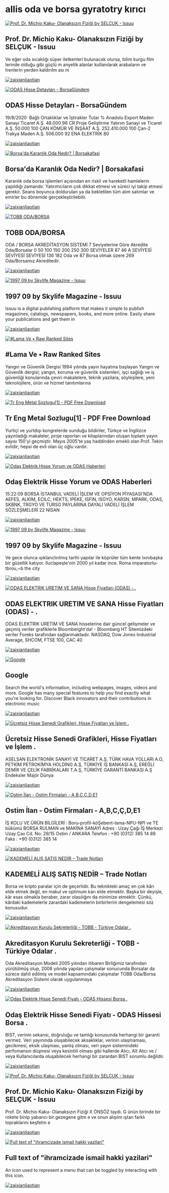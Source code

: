 # allis oda ve borsa gyratotry kırıcı
<a href="https://mnn.zoosnet.net/LR/Chatpre.aspx?id=MNN94995150&p=https://topgrinding.com/" target="_blank">![Prof. Dr. Michio Kaku- Olanaksızın Fiziği by SELÇUK - Issuu](https://github.com/technlg/images/blob/main/43.jpg)</a>
## Prof. Dr. Michio Kaku- Olanaksızın Fiziği by SELÇUK - Issuu
Ve eğer oda sıcaklığı süper iletkenleri bulunacak olursa, bilim kurgu film lerinde olduğu gibi güçlü m anyetik alanlar kullanılarak arabaların ve trenlerin yerden kaldırılm ası m 
<a href="https://mnn.zoosnet.net/LR/Chatpre.aspx?id=MNN94995150&p=https://topgrinding.com/" target="_blank"><img src="https://github.com/technlg/images/raw/main/chat11.jpg" alt="zaixianliaotian"/></a><a href="//whatsapp.shibangsoft.com/WhatsApp.php" ><img src="https://github.com/technlg/images/raw/main/chat11.png" alt=""></a>
<a href="https://mnn.zoosnet.net/LR/Chatpre.aspx?id=MNN94995150&p=https://topgrinding.com/" target="_blank">![ODAS Hisse Detayları - BorsaGündem](https://github.com/technlg/images/blob/main/56.jpg)</a>
## ODAS Hisse Detayları - BorsaGündem
19/8/2020· Bağlı Ortaklıklar ve İştirakler Tutar % Anadolu Export Maden Sanayi Ticaret A.Ş. 48.000 96 CR Proje Geliştirme Yatırım Sanayi ve Ticaret A.Ş. 50.000 100 ÇAN KÖMÜR VE İNŞAAT A.Ş. 252.410.000 100 Çan-2 Trakya Maden A.Ş. 506.000 92 ENA ELEKTRİK 80
<a href="https://mnn.zoosnet.net/LR/Chatpre.aspx?id=MNN94995150&p=https://topgrinding.com/" target="_blank"><img src="https://github.com/technlg/images/raw/main/chat11.jpg" alt="zaixianliaotian"/></a><a href="//whatsapp.shibangsoft.com/WhatsApp.php" ><img src="https://github.com/technlg/images/raw/main/chat11.png" alt=""></a>
<a href="https://mnn.zoosnet.net/LR/Chatpre.aspx?id=MNN94995150&p=https://topgrinding.com/" target="_blank">![Borsa'da Karanlık Oda Nedir? | Borsakafasi](https://github.com/technlg/images/blob/main/61.jpg)</a>
## Borsa'da Karanlık Oda Nedir? | Borsakafasi
Karanlık oda borsa işlemleri açısından en riskli ve hareketli hamlelerin yapıldığı zamandır. Yatırımcıların çok dikkat etmesi ve süreci iyi takip etmesi gerekir. Seans boyunca doldurulan ya da bekletilen tüm alım satımlar ve emirler bu dönemde gerçekleştirilebilir.
<a href="https://mnn.zoosnet.net/LR/Chatpre.aspx?id=MNN94995150&p=https://topgrinding.com/" target="_blank"><img src="https://github.com/technlg/images/raw/main/chat11.jpg" alt="zaixianliaotian"/></a><a href="//whatsapp.shibangsoft.com/WhatsApp.php" ><img src="https://github.com/technlg/images/raw/main/chat11.png" alt=""></a>
<a href="https://mnn.zoosnet.net/LR/Chatpre.aspx?id=MNN94995150&p=https://topgrinding.com/" target="_blank">![TOBB ODA/BORSA](https://github.com/technlg/images/blob/main/14.jpg)</a>
## TOBB ODA/BORSA
ODA / BORSA AKREDİTASYON SİSTEMİ 7 Seviyelerine Göre Akredite Oda/Borsalar 0 50 100 150 200 250 300 SEVİYELER 87 46 A SEVİYESİ SEVİYESİ SEVİYESİ 136 182 Oda ve 87 Borsa olmak üzere 269 Oda/Borsamız Akreditedir.
<a href="https://mnn.zoosnet.net/LR/Chatpre.aspx?id=MNN94995150&p=https://topgrinding.com/" target="_blank"><img src="https://github.com/technlg/images/raw/main/chat11.jpg" alt="zaixianliaotian"/></a><a href="//whatsapp.shibangsoft.com/WhatsApp.php" ><img src="https://github.com/technlg/images/raw/main/chat11.png" alt=""></a>
<a href="https://mnn.zoosnet.net/LR/Chatpre.aspx?id=MNN94995150&p=https://topgrinding.com/" target="_blank">![1997 09 by Skylife Magazine - Issuu](https://github.com/technlg/images/blob/main/55.jpg)</a>
## 1997 09 by Skylife Magazine - Issuu
Issuu is a digital publishing platform that makes it simple to publish magazines, catalogs, newspapers, books, and more online. Easily share your publications and get them in 
<a href="https://mnn.zoosnet.net/LR/Chatpre.aspx?id=MNN94995150&p=https://topgrinding.com/" target="_blank"><img src="https://github.com/technlg/images/raw/main/chat11.jpg" alt="zaixianliaotian"/></a><a href="//whatsapp.shibangsoft.com/WhatsApp.php" ><img src="https://github.com/technlg/images/raw/main/chat11.png" alt=""></a>
<a href="https://mnn.zoosnet.net/LR/Chatpre.aspx?id=MNN94995150&p=https://topgrinding.com/" target="_blank">![#Lama Ve • Raw Ranked Sites](https://github.com/technlg/images/blob/main/51.jpg)</a>
## #Lama Ve • Raw Ranked Sites
Yangın ve Güvenlik Dergisi 1994 yılında yayın hayatına başlayan Yangın ve Güvenlik dergisi; yangın, koruma ve güvenlik sistemleri, işçi sağlığı ve iş güvenliği konularında çeviri makalelere, teknik yazılara, söyleşilere, yeni teknolojilere, ürün ve hizmet tanıtımlarına
<a href="https://mnn.zoosnet.net/LR/Chatpre.aspx?id=MNN94995150&p=https://topgrinding.com/" target="_blank"><img src="https://github.com/technlg/images/raw/main/chat11.jpg" alt="zaixianliaotian"/></a><a href="//whatsapp.shibangsoft.com/WhatsApp.php" ><img src="https://github.com/technlg/images/raw/main/chat11.png" alt=""></a>
<a href="https://mnn.zoosnet.net/LR/Chatpre.aspx?id=MNN94995150&p=https://topgrinding.com/" target="_blank">![Tr Eng Metal Sozlugu[1] - PDF Free Download](https://github.com/technlg/images/blob/main/61.jpg)</a>
## Tr Eng Metal Sozlugu[1] - PDF Free Download
Yurtiçi ve yurtdışı kongrelerde sunduğu bildiriler, Türkçe ve İngilizce yayınladığı makaleler, proje raporları ve kitaplarından oluşan toplam yayın sayısı 150'yi geçmiştir. Mayıs 2005'te yaş haddinden emekli olan Prof. Tekin evlidir; hepsi de evli olan üç oğlu vardır.
<a href="https://mnn.zoosnet.net/LR/Chatpre.aspx?id=MNN94995150&p=https://topgrinding.com/" target="_blank"><img src="https://github.com/technlg/images/raw/main/chat11.jpg" alt="zaixianliaotian"/></a><a href="//whatsapp.shibangsoft.com/WhatsApp.php" ><img src="https://github.com/technlg/images/raw/main/chat11.png" alt=""></a>
<a href="https://mnn.zoosnet.net/LR/Chatpre.aspx?id=MNN94995150&p=https://topgrinding.com/" target="_blank">![Odaş Elektrik Hisse Yorum ve ODAS Haberleri](https://github.com/technlg/images/blob/main/14.jpg)</a>
## Odaş Elektrik Hisse Yorum ve ODAS Haberleri
15:22:09 BORSA İSTANBUL VADELİ İŞLEM VE OPSİYON PİYASASI'NDA AEFES, ALKIM, ECILC, HEKTS, IPEKE, ISFIN, ISGYO, KARSN, MPARK, ODAS, SKBNK, TRGYO VE TURSG PAYLARINA DAYALI VADELİ İŞLEM SÖZLEŞMELERİ 22 NİSAN
<a href="https://mnn.zoosnet.net/LR/Chatpre.aspx?id=MNN94995150&p=https://topgrinding.com/" target="_blank"><img src="https://github.com/technlg/images/raw/main/chat11.jpg" alt="zaixianliaotian"/></a><a href="//whatsapp.shibangsoft.com/WhatsApp.php" ><img src="https://github.com/technlg/images/raw/main/chat11.png" alt=""></a>
<a href="https://mnn.zoosnet.net/LR/Chatpre.aspx?id=MNN94995150&p=https://topgrinding.com/" target="_blank">![1997 09 by Skylife Magazine - Issuu](https://github.com/technlg/images/blob/main/40.jpg)</a>
## 1997 09 by Skylife Magazine - Issuu
Ve gece olunca ışıklanclırılmış tarihi yapılar ile köprüler tüm kente lxınıbaşka bir güzellik katıyor. lluclapeşte'nin 2000 yıl kadar ince. Roma imparatorlu-tbrou,~b the city 
<a href="https://mnn.zoosnet.net/LR/Chatpre.aspx?id=MNN94995150&p=https://topgrinding.com/" target="_blank"><img src="https://github.com/technlg/images/raw/main/chat11.jpg" alt="zaixianliaotian"/></a><a href="//whatsapp.shibangsoft.com/WhatsApp.php" ><img src="https://github.com/technlg/images/raw/main/chat11.png" alt=""></a>
<a href="https://mnn.zoosnet.net/LR/Chatpre.aspx?id=MNN94995150&p=https://topgrinding.com/" target="_blank">![ODAS ELEKTRIK URETIM VE SANA Hisse Fiyatları (ODAS) - .](https://github.com/technlg/images/blob/main/27.jpg)</a>
## ODAS ELEKTRIK URETIM VE SANA Hisse Fiyatları (ODAS) - .
ODAS ELEKTRIK URETIM VE SANA hisselerine dair güncel gelişmeler ve geçmiş veriler grafiklerle Bloomberght'da! - Bloomberg HT Sitemizdeki veriler Foreks tarafından sağlanmaktadır. NASDAQ, Dow Jones Industrial Average, SHCOM, FTSE 100, CAC 40 
<a href="https://mnn.zoosnet.net/LR/Chatpre.aspx?id=MNN94995150&p=https://topgrinding.com/" target="_blank"><img src="https://github.com/technlg/images/raw/main/chat11.jpg" alt="zaixianliaotian"/></a><a href="//whatsapp.shibangsoft.com/WhatsApp.php" ><img src="https://github.com/technlg/images/raw/main/chat11.png" alt=""></a>
<a href="https://mnn.zoosnet.net/LR/Chatpre.aspx?id=MNN94995150&p=https://topgrinding.com/" target="_blank">![Google](https://github.com/technlg/images/blob/main/59.jpg)</a>
## Google
Search the world's information, including webpages, images, videos and more. Google has many special features to help you find exactly what you're looking for. Discover Black innovators and their contributions in electronic music
<a href="https://mnn.zoosnet.net/LR/Chatpre.aspx?id=MNN94995150&p=https://topgrinding.com/" target="_blank"><img src="https://github.com/technlg/images/raw/main/chat11.jpg" alt="zaixianliaotian"/></a><a href="//whatsapp.shibangsoft.com/WhatsApp.php" ><img src="https://github.com/technlg/images/raw/main/chat11.png" alt=""></a>
<a href="https://mnn.zoosnet.net/LR/Chatpre.aspx?id=MNN94995150&p=https://topgrinding.com/" target="_blank">![Ücretsiz Hisse Senedi Grafikleri, Hisse Fiyatları ve İşlem .](https://github.com/technlg/images/blob/main/20.jpg)</a>
## Ücretsiz Hisse Senedi Grafikleri, Hisse Fiyatları ve İşlem .
ASELSAN ELEKTRONİK SANAYİ VE TİCARET A.Ş, TÜRK HAVA YOLLARI A.O, PETKİM PETROKİMYA HOLDİNG A.Ş, TÜRKİYE İŞ BANKASI A.Ş, EREĞLİ DEMİR VE ÇELİK FABRİKALARI T.A.Ş, TÜRKİYE GARANTİ BANKASI A.Ş Endeksler Majör Dünya
<a href="https://mnn.zoosnet.net/LR/Chatpre.aspx?id=MNN94995150&p=https://topgrinding.com/" target="_blank"><img src="https://github.com/technlg/images/raw/main/chat11.jpg" alt="zaixianliaotian"/></a><a href="//whatsapp.shibangsoft.com/WhatsApp.php" ><img src="https://github.com/technlg/images/raw/main/chat11.png" alt=""></a>
<a href="https://mnn.zoosnet.net/LR/Chatpre.aspx?id=MNN94995150&p=https://topgrinding.com/" target="_blank">![Ostim İlan - Ostim Firmaları - A,B,C,Ç,D,E1](https://github.com/technlg/images/blob/main/44.jpg)</a>
## Ostim İlan - Ostim Firmaları - A,B,C,Ç,D,E1
İŞ KOLU VE ÜRÜN BİLGİLERİ : Boru-profil-köŞebent-lama-NPU-NPI ve TE bükümü BORSA RULMAN ve MAKİNA SANAYİ Adres : Uzay Çağı İŞ Merkezi Uzay Çaıı Cd. No: 29/15 Ostim / ANKARA Telefon : +90 (0312) 385 14 89 Faks : +90 (0312) 385 14
<a href="https://mnn.zoosnet.net/LR/Chatpre.aspx?id=MNN94995150&p=https://topgrinding.com/" target="_blank"><img src="https://github.com/technlg/images/raw/main/chat11.jpg" alt="zaixianliaotian"/></a><a href="//whatsapp.shibangsoft.com/WhatsApp.php" ><img src="https://github.com/technlg/images/raw/main/chat11.png" alt=""></a>
<a href="https://mnn.zoosnet.net/LR/Chatpre.aspx?id=MNN94995150&p=https://topgrinding.com/" target="_blank">![KADEMELİ ALIŞ SATIŞ NEDİR – Trade Notları](https://github.com/technlg/images/blob/main/58.jpg)</a>
## KADEMELİ ALIŞ SATIŞ NEDİR – Trade Notları
Borsa ve kripto paralar için de geçerlidir. Bu teknikteki amaç en çok kârı elde etmek değil, en makul ve optimum karı elde etmektir. Başka bir deyişle, kâr esas olmakla beraber, zarar olasılığını da minimize etmektir. Çünkü, kârdaki kademelerle zarardaki kademelerin birbirlerini dengelemesi söz konusudur.
<a href="https://mnn.zoosnet.net/LR/Chatpre.aspx?id=MNN94995150&p=https://topgrinding.com/" target="_blank"><img src="https://github.com/technlg/images/raw/main/chat11.jpg" alt="zaixianliaotian"/></a><a href="//whatsapp.shibangsoft.com/WhatsApp.php" ><img src="https://github.com/technlg/images/raw/main/chat11.png" alt=""></a>
<a href="https://mnn.zoosnet.net/LR/Chatpre.aspx?id=MNN94995150&p=https://topgrinding.com/" target="_blank">![Akreditasyon Kurulu Sekreterliği - TOBB - Türkiye Odalar .](https://github.com/technlg/images/blob/main/61.jpg)</a>
## Akreditasyon Kurulu Sekreterliği - TOBB - Türkiye Odalar .
Oda Akreditasyon Modeli 2005 yılından itibaren Birliğimiz tarafından yürütülmüş olup, 2008 yılında yapılan çalışmalar sonucunda Borsalar da sürece dahil edilmiş ve model kapsamındaki çalışmalar TOBB Oda/Borsa Akreditasyon Sistemi olarak uygulanmaya
<a href="https://mnn.zoosnet.net/LR/Chatpre.aspx?id=MNN94995150&p=https://topgrinding.com/" target="_blank"><img src="https://github.com/technlg/images/raw/main/chat11.jpg" alt="zaixianliaotian"/></a><a href="//whatsapp.shibangsoft.com/WhatsApp.php" ><img src="https://github.com/technlg/images/raw/main/chat11.png" alt=""></a>
<a href="https://mnn.zoosnet.net/LR/Chatpre.aspx?id=MNN94995150&p=https://topgrinding.com/" target="_blank">![Odaş Elektrik Hisse Senedi Fiyatı - ODAS Hissesi Borsa .](https://github.com/technlg/images/blob/main/36.jpg)</a>
## Odaş Elektrik Hisse Senedi Fiyatı - ODAS Hissesi Borsa .
BIST, verinin sekansı, doğruluğu ve tamlığı konusunda herhangi bir garanti vermez. Veri yayınında oluşabilecek aksaklıklar, verinin ulaşmaması, gecikmesi, eksik ulaşması, yanlış olması, veri yayın sistemindeki perfomansın düşmesi veya kesintili olması gibi hallerde Alıcı, Alt Alıcı ve / veya Kullanıcılarda oluşabilecek herhangi bir zarardan BIST sorumlu değildir.
<a href="https://mnn.zoosnet.net/LR/Chatpre.aspx?id=MNN94995150&p=https://topgrinding.com/" target="_blank"><img src="https://github.com/technlg/images/raw/main/chat11.jpg" alt="zaixianliaotian"/></a><a href="//whatsapp.shibangsoft.com/WhatsApp.php" ><img src="https://github.com/technlg/images/raw/main/chat11.png" alt=""></a>
<a href="https://mnn.zoosnet.net/LR/Chatpre.aspx?id=MNN94995150&p=https://topgrinding.com/" target="_blank">![Prof. Dr. Michio Kaku- Olanaksızın Fiziği by SELÇUK - Issuu](https://github.com/technlg/images/blob/main/12.jpg)</a>
## Prof. Dr. Michio Kaku- Olanaksızın Fiziği by SELÇUK - Issuu
Prof. Dr. Michio Kaku- Olanaksızın Fiziği X ÖNSÖZ taydı. G ünün birinde bir rokete binip yabancı bir gezegene gitm e ve onun alışılm ıştan farklı topraklarını keşfetm e 
<a href="https://mnn.zoosnet.net/LR/Chatpre.aspx?id=MNN94995150&p=https://topgrinding.com/" target="_blank"><img src="https://github.com/technlg/images/raw/main/chat11.jpg" alt="zaixianliaotian"/></a><a href="//whatsapp.shibangsoft.com/WhatsApp.php" ><img src="https://github.com/technlg/images/raw/main/chat11.png" alt=""></a>
<a href="https://mnn.zoosnet.net/LR/Chatpre.aspx?id=MNN94995150&p=https://topgrinding.com/" target="_blank">![Full text of "ihramcizade ismail hakki yazilari"](https://github.com/technlg/images/blob/main/40.jpg)</a>
## Full text of "ihramcizade ismail hakki yazilari"
An icon used to represent a menu that can be toggled by interacting with this icon.
<a href="https://mnn.zoosnet.net/LR/Chatpre.aspx?id=MNN94995150&p=https://topgrinding.com/" target="_blank"><img src="https://github.com/technlg/images/raw/main/chat11.jpg" alt="zaixianliaotian"/></a><a href="//whatsapp.shibangsoft.com/WhatsApp.php" ><img src="https://github.com/technlg/images/raw/main/chat11.png" alt=""></a>
